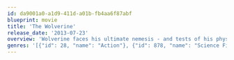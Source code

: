 ```yaml
---
id: da9001a0-a1d9-411d-a01b-fb4aa6f87abf
blueprint: movie
title: 'The Wolverine'
release_date: '2013-07-23'
overview: 'Wolverine faces his ultimate nemesis - and tests of his physical, emotional, and mortal limits - in a life-changing voyage to modern-day Japan.'
genres: '[{"id": 28, "name": "Action"}, {"id": 878, "name": "Science Fiction"}, {"id": 12, "name": "Adventure"}, {"id": 14, "name": "Fantasy"}]'
---
```

